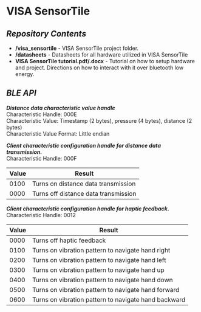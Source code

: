 <h1> VISA SensorTile </h1>

***Repository Contents***
---
- **/visa_sensortile** - VISA SensorTile project folder.
- **/datasheets** - Datasheets for all hardware utilized in VISA SensorTile
- **VISA SensorTile tutorial.pdf/.docx** - Tutorial on how to setup hardware and project. Directions on how to interact with it over bluetooth low energy.

***BLE API***
---

***Distance data characteristic value handle***<br/>
Characteristic Handle: 000E<br/>
Characteristic Value: Timestamp (2 bytes), pressure (4 bytes), distance (2 bytes)<br/> 
Characteristic Value Format: Little endian<br/>

***Client characteristic configuration handle for distance data transmission.***<br/> 
Characteristic Handle: 000F<br/>

| Value       | Result      |
| ------------- | ------------- |
| 0100          | Turns on distance data transmission  |
| 0000  | Turns off distance data transmission  |

***Client characteristic configuration handle for haptic feedback.***<br/> 
Characteristic Handle: 0012<br/>

| Value       | Result      |
| ------------- | ------------- |
| 0000          | Turns off haptic feedback  |
| 0100  | Turns on vibration pattern to navigate hand right  |
| 0200  | Turns on vibration pattern to navigate hand left  |
| 0300  | Turns on vibration pattern to navigate hand up  |
| 0400  | Turns on vibration pattern to navigate hand down  |
| 0500  | Turns on vibration pattern to navigate hand forward  |
| 0600  | Turns on vibration pattern to navigate hand backward  |
